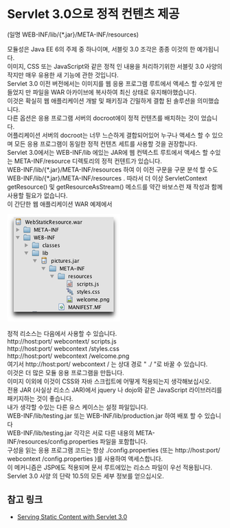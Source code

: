 # Servlet 3.0으로 정적 컨텐츠 제공

(일명 WEB-INF/lib/{\*.jar}/META-INF/resources)

모듈성은 Java EE 6의 주제 중 하나이며, 서블릿 3.0 조각은 종종 이것의 한 예가됩니다. </br>
이미지, CSS 또는 JavaScript와 같은 정적 인 내용을 처리하기위한 서블릿 3.0 사양의 작지만 매우 유용한 새 기능에 관한 것입니다.</br>
Servlet 3.0 이전 버전에서는 이미지를 웹 응용 프로그램 루트에서 액세스 할 수있게 만들었지 만 
파일을 WAR 아카이브에 복사하여 최신 상태로 유지해야했습니다. </br>
이것은 확실히 웹 애플리케이션 개발 및 패키징과 긴밀하게 결합 된 솔루션을 의미했습니다. </br>
다른 옵션은 응용 프로그램 서버의 docroot에이 정적 컨텐츠를 배치하는 것이 었습니다. </br>
어플리케이션 서버의 docroot는 너무 느슨하게 결합되어있어 누구나 액세스 할 수 있으며 
모든 응용 프로그램이 동일한 정적 컨텐츠 세트를 사용할 것을 권장합니다. </br>
Servlet 3.0에서는 WEB-INF/lib 에있는 JAR에 웹 컨텍스트 루트에서 액세스 할 수있는 META-INF/resource 디렉토리의 정적 컨텐트가 있습니다. </br>
WEB-INF/lib/{\*.jar}/META-INF/resources 하여 이 이전 구문을 구문 분석 할 수도 WEB-INF/lib/{\*.jar}/META-INF/resources . 
따라서 더 이상 ServletContext getResource() 및 getResourceAsStream() 메소드를 약간 바보스런 재 작성과 함께 사용할 필요가 없습니다. </br>
이 간단한 웹 애플리케이션 WAR 예제에서 

![resources-jar.png](images/resources-jar.png)

 정적 리소스는 다음에서 사용할 수 있습니다. </br>
 http://host:port/ webcontext/ scripts.js </br>
 http://host:port/ webcontext /styles.css </br>
 http://host:port/ webcontext /welcome.png </br>
 여기서 http://host:port/ webcontext / 는 상대 경로 " ./ "로 바꿀 수 있습니다. </br>
 이것은 더 많은 모듈 응용 프로그램을 만듭니다. </br>
 이미지 이외에 이것이 CSS와 자바 스크립트에 어떻게 적용되는지 생각해보십시오. </br>
 전용 JAR (사실상 리소스 JAR)에서 jquery 나 dojo와 같은 JavaScript 라이브러리를 패키지하는 것이 좋습니다. </br>
 내가 생각할 수있는 다른 유스 케이스는 설정 파일입니다. </br>
 WEB-INF/lib/testing.jar 또는 WEB-INF/lib/production.jar 하여 배포 할 수 있습니다 </br>
 WEB-INF/lib/testing.jar 각각은 서로 다른 내용의 META-INF/resources/config.properties 파일을 포함합니다. </br>
 구성을 읽는 응용 프로그램 코드는 항상 ./config.properties (또는 http://host:port/ webcontext /config.properties )를 사용하여 액세스합니다. </br>
 이 메커니즘은 JSP에도 적용되며 문서 루트에있는 리소스 파일이 우선 적용됩니다. </br>
 Servlet 3.0 사양 의 단락 10.5의 모든 세부 정보를 얻으십시오.

## 참고 링크
- [Serving Static Content with Servlet 3.0](https://alexismp.wordpress.com/2010/04/28/web-inflib-jarmeta-infresources/)
